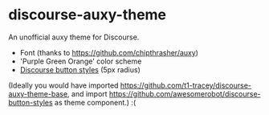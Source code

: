 # discourse-auxy-theme

An unofficial auxy theme for Discourse.

* Font (thanks to https://github.com/chipthrasher/auxy)
* 'Purple Green Orange' color scheme
* [Discourse button styles](https://github.com/awesomerobot/discourse-button-styles) (5px radius)

(Ideally you would have imported https://github.com/t1-tracey/discourse-auxy-theme-base, and import https://github.com/awesomerobot/discourse-button-styles as theme component.) :(
